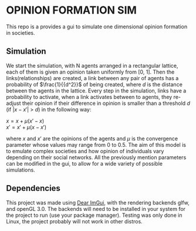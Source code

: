 # OPINION FORMATION SIM
This repo is a provides a gui to simulate one dimensional opinion formation in societies. 

## Simulation

We start the simulation, with N agents arranged in a rectangular lattice, each of them is given an opinion taken uniformly from [0, 1]. Then the links(relationships) are created, a link between any pair of agents has a probability of $\frac{1}{{d^2}}$ of being created, where $d$ is the distance between the agents in the lattice. Every step in the simulation, links have a probability to activate, when a link activates between to agents, they re-adjust their opinion if their difference in opinion is smaller than a threshold $d$ (if $|x - x'|$ \> $d$) in the following way:

$x = x + \mu(x' - x)$ \
$x' = x' + \mu(x - x')$

where $x$ and $x'$ are the opinions of the agents and $\mu$ is the convergence parameter whose values may range from 0 to 0.5. The aim of this model is to emulate complex societies and how opinion of individuals vary depending on their social networks. All the previously mention parameters can be modified in the gui, to allow for a wide variety of possible simulations.

## Dependencies
This project was made using [Dear ImGui](https://github.com/ocornut/imgui), with the rendering backends glfw, and openGL 3.0. The backends will need to be installed in your system for the project to run (use your package manager). Testing was only done in Linux, the project probably will not work in other distros.
